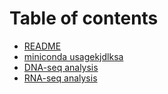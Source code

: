 # Table of contents

* [README](README.md)
* [miniconda usagekjdlksa](rna-seq-analysis-1.md)
* [DNA-seq analysis](dna-seq-analysis.md)
* [RNA-seq analysis](rna-seq-analysis.md)
